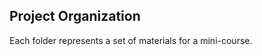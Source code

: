 Project Organization
--------------------

Each folder represents a set of materials for a mini-course.
